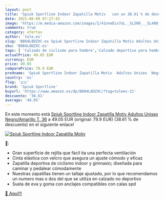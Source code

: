 ```yaml
---
layout: post
title: 'Spiuk Sportline Indoor Zapatilla Motiv   con un 38.61 % de descuento'
date: 2021-06-09 07:27:43
image: 'https://m.media-amazon.com/images/I/41nneDix7oL._SL500_._SL400_.jpg'
comments: true
category: ofertas
author: 'tole.es'
slug: 'B084L8DZXC-es Spiuk Sportline Indoor Zapatilla Motiv Adultos Unisex...'
sku: 'B084L8DZXC-es'
tags: [ 'Calzado de ciclismo para hombre','Calzado deportivo para hombre','Zapatillas y calzado deportivo para hombre','Zapatos','Zapatos para hombre','Zapatos y complementos','spiuk sportline','zapatilla', ]
actualPrice: 49.05 EUR
currency: EUR
price: 49.05
comparePrice: 79.9 EUR
prodname: 'Spiuk Sportline Indoor Zapatilla Motiv  Adultos Unisex  Negro/Amarillo  T. 36'
country: 'es'
flag: '🇪🇸'
brand: 'Spiuk Sportline'
buyurl: 'https://www.amazon.es/dp/B084L8DZXC/?tag=tolees-21'
descuento: '38.61'
average: '49.05'
---
```


En este momento está [Spiuk Sportline Indoor Zapatilla Motiv  Adultos Unisex  Negro/Amarillo  T. 36](https://www.amazon.es/dp/B084L8DZXC/?tag=tolees-21) a 49.05 EUR (original: 79.9 EUR) (38.61 %  de descuento) en el siguiente enlace!

[![Spiuk Sportline Indoor Zapatilla Motiv  ](https://m.media-amazon.com/images/I/41nneDix7oL._SL500_._SL400_.jpg)](https://www.amazon.es/dp/B084L8DZXC/?tag=tolees-21)

🔎:

- Gran superficie de rejilla que fácil ita una perfecta ventilación
- Cinta elástica con velcro que asegura un ajuste cómodo y eficaz
- Zapatilla deportiva de ciclismo indoor y gimnasio; diseñada para caminar y pedalear cómodamente
- Nuestras zapatillas tienen un tallaje ajustado, por lo que recomendamos un numero mas o dos del que se utiliza en calzado no deportivo
- Suela de eva y goma con anclajes compatibles con calas spd

[🛒 Aquí!!!](https://www.amazon.es/dp/B084L8DZXC/?tag=tolees-21)
